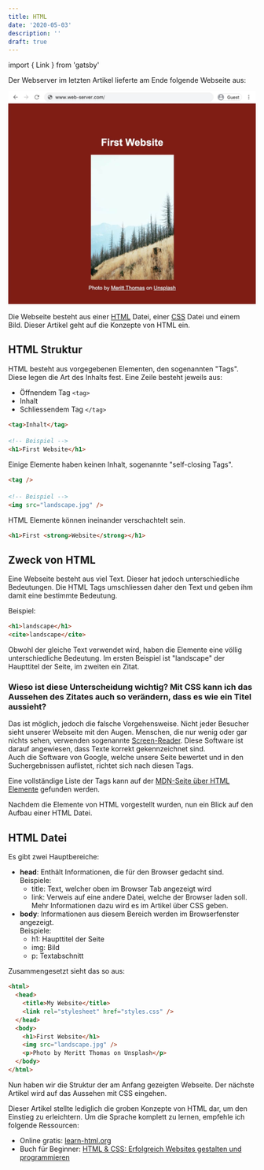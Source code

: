```yaml
---
title: HTML
date: '2020-05-03'
description: ''
draft: true
---
```


import { Link } from 'gatsby'

Der Webserver im <Link to='/de/blog/webserver'>letzten Artikel</Link> lieferte am Ende folgende Webseite aus:

![Browserfenster, welches eine Webseite mit Titel und Bild anzeigt](./web-server-website.jpg)

Die Webseite besteht aus einer <a href="https://developer.mozilla.org/de/docs/Web/HTML" target="_blank" rel="noopener noreferrer">HTML</a> Datei, einer <a href="https://developer.mozilla.org/de/docs/Web/CSS" target="_blank" rel="noopener noreferrer">CSS</a> Datei und einem Bild. Dieser Artikel geht auf die Konzepte von HTML ein.

## HTML Struktur

HTML besteht aus vorgegebenen Elementen, den sogenannten "Tags". Diese legen die Art des Inhalts fest. Eine Zeile besteht jeweils aus:

- Öffnendem Tag `<tag>`
- Inhalt
- Schliessendem Tag `</tag>`

```html
<tag>Inhalt</tag>

<!-- Beispiel -->
<h1>First Website</h1>
```

Einige Elemente haben keinen Inhalt, sogenannte "self-closing Tags".

```html
<tag />

<!-- Beispiel -->
<img src="landscape.jpg" />
```

HTML Elemente können ineinander verschachtelt sein.

```html
<h1>First <strong>Website</strong></h1>
```

## Zweck von HTML

Eine Webseite besteht aus viel Text. Dieser hat jedoch unterschiedliche Bedeutungen. Die HTML Tags umschliessen daher den Text und geben ihm damit eine bestimmte Bedeutung.

Beispiel:

```html
<h1>landscape</h1>
<cite>landscape</cite>
```

Obwohl der gleiche Text verwendet wird, haben die Elemente eine völlig unterschiedliche Bedeutung. Im ersten Beispiel ist "landscape" der Haupttitel der Seite, im zweiten ein Zitat.

### Wieso ist diese Unterscheidung wichtig? Mit CSS kann ich das Aussehen des Zitates auch so verändern, dass es wie ein Titel aussieht?

Das ist möglich, jedoch die falsche Vorgehensweise. Nicht jeder Besucher sieht unserer Webseite mit den Augen. Menschen, die nur wenig oder gar nichts sehen, verwenden sogenannte <a href="https://www.itwissen.info/Screenreader-screenreader.html" target="_blank" rel="noopener noreferrer">Screen-Reader</a>. Diese Software ist darauf angewiesen, dass Texte korrekt gekennzeichnet sind.<br />
Auch die Software von Google, welche unsere Seite bewertet und in den Suchergebnissen auflistet, richtet sich nach diesen Tags.

Eine vollständige Liste der Tags kann auf der <a href="https://developer.mozilla.org/de/docs/Web/HTML/Element" target="_blank" rel="noopener noreferrer">MDN-Seite über HTML Elemente</a> gefunden werden.

Nachdem die Elemente von HTML vorgestellt wurden, nun ein Blick auf den Aufbau einer HTML Datei.

## HTML Datei

Es gibt zwei Hauptbereiche:

- **head**: Enthält Informationen, die für den Browser gedacht sind.<br />
  Beispiele:
  - title: Text, welcher oben im Browser Tab angezeigt wird
  - link: Verweis auf eine andere Datei, welche der Browser laden soll. Mehr Informationen dazu wird es im Artikel über CSS geben.
- **body**: Informationen aus diesem Bereich werden im Browserfenster angezeigt.<br />
  Beispiele:
  - h1: Haupttitel der Seite
  - img: Bild
  - p: Textabschnitt

Zusammengesetzt sieht das so aus:

```html
<html>
  <head>
    <title>My Website</title>
    <link rel="stylesheet" href="styles.css" />
  </head>
  <body>
    <h1>First Website</h1>
    <img src="landscape.jpg" />
    <p>Photo by Meritt Thomas on Unsplash</p>
  </body>
</html>
```

Nun haben wir die Struktur der am Anfang gezeigten Webseite. Der nächste Artikel wird auf das Aussehen mit CSS eingehen.

Dieser Artikel stellte lediglich die groben Konzepte von HTML dar, um den Einstieg zu erleichtern. Um die Sprache komplett zu lernen, empfehle ich folgende Ressourcen:

- Online gratis: <a href="https://www.learn-html.org/" target="_blank">learn-html.org</a>
- Buch für Beginner: <a href="https://amzn.to/2W6FX5Y" target="_blank">HTML & CSS: Erfolgreich Websites gestalten und programmieren</a>
